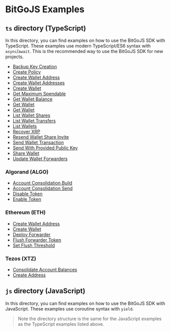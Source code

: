 # BitGoJS Examples

## `ts` directory (TypeScript)

In this directory, you can find examples on how to use the BitGoJS SDK with TypeScript. These examples use modern TypeScript/ES6 syntax with `async`/`await`. This is the recommended way to use the BitGoJS SDK for new projects.

* [Backup Key Creation](https://github.com/BitGo/BitGoJS/blob/master/modules/bitgo/example/ts/backup-key-creation.ts)
* [Create Policy](https://github.com/BitGo/BitGoJS/blob/master/modules/bitgo/example/ts/create-policy.ts)
* [Create Wallet Address](https://github.com/BitGo/BitGoJS/blob/master/modules/bitgo/example/ts/create-wallet-address.ts)
* [Create Wallet Addresses](https://github.com/BitGo/BitGoJS/blob/master/modules/bitgo/example/ts/create-wallet-addresses.ts)
* [Create Wallet](https://github.com/BitGo/BitGoJS/blob/master/modules/bitgo/example/ts/create-wallet.ts)
* [Get Maximum Spendable](https://github.com/BitGo/BitGoJS/blob/master/modules/bitgo/example/ts/get-maximum-spendable.ts)
* [Get Wallet Balance](https://github.com/BitGo/BitGoJS/blob/master/modules/bitgo/example/ts/get-wallet-balance.ts)
* [Get Wallet](https://github.com/BitGo/BitGoJS/blob/master/modules/bitgo/example/ts/get-wallet.ts)
* [Get Wallet](https://github.com/BitGo/BitGoJS/blob/master/modules/bitgo/example/ts/get-wallet.ts)
* [List Wallet Shares](https://github.com/BitGo/BitGoJS/blob/master/modules/bitgo/example/ts/list-wallet-shares.ts)
* [List Wallet Transfers](https://github.com/BitGo/BitGoJS/blob/master/modules/bitgo/example/ts/list-wallet-transfers.ts)
* [List Wallets](https://github.com/BitGo/BitGoJS/blob/master/modules/bitgo/example/ts/list-wallets.ts)
* [Recover XRP](https://github.com/BitGo/BitGoJS/blob/master/modules/bitgo/example/ts/recover-xrp.ts)
* [Resend Wallet Share Invite](https://github.com/BitGo/BitGoJS/blob/master/modules/bitgo/example/ts/resend-wallet-share-invite.ts)
* [Send Wallet Transaction](https://github.com/BitGo/BitGoJS/blob/master/modules/bitgo/example/ts/send-wallet-transaction.ts)
* [Send With Provided Public Key](https://github.com/BitGo/BitGoJS/blob/master/modules/bitgo/example/ts/send-with-provided-public-keys.ts)
* [Share Wallet](https://github.com/BitGo/BitGoJS/blob/master/modules/bitgo/example/ts/share-wallet.ts)
* [Update Wallet Forwarders](https://github.com/BitGo/BitGoJS/blob/master/modules/bitgo/example/ts/update-wallet-forwarders.ts)

### Algorand (ALGO)

* [Account Consolidation Build](https://github.com/BitGo/BitGoJS/blob/master/modules/bitgo/example/ts/algo/account-consolidation-build.ts)
* [Account Consolidation Send](https://github.com/BitGo/BitGoJS/blob/master/modules/bitgo/example/ts/algo/account-consolidation-send.ts)
* [Disable Token](https://github.com/BitGo/BitGoJS/blob/master/modules/bitgo/example/ts/algo/disable-token.ts)
* [Enable Token](https://github.com/BitGo/BitGoJS/blob/master/modules/bitgo/example/ts/algo/enable-token.ts)

### Ethereum (ETH)

* [Create Wallet Address](https://github.com/BitGo/BitGoJS/blob/master/modules/bitgo/example/ts/eth/create-wallet-address.ts)
* [Create Wallet](https://github.com/BitGo/BitGoJS/blob/master/modules/bitgo/example/ts/eth/create-wallet.ts)
* [Deploy Forwarder](https://github.com/BitGo/BitGoJS/blob/master/modules/bitgo/example/ts/eth/deployForwarder.ts)
* [Flush Forwarder Token](https://github.com/BitGo/BitGoJS/blob/master/modules/bitgo/example/ts/eth/flushForwarderToken.ts)
* [Set Flush Threshold](https://github.com/BitGo/BitGoJS/blob/master/modules/bitgo/example/ts/eth/set-flush-threshold.ts)

### Tezos (XTZ)

* [Consolidate Account Balances](https://github.com/BitGo/BitGoJS/blob/master/modules/bitgo/example/ts/xtz/consolidate-account-balances.ts)
* [Create Address](https://github.com/BitGo/BitGoJS/blob/master/modules/bitgo/example/ts/xtz/create-address.ts)

## `js` directory (JavaScript)

In this directory, you can find examples on how to use the BitGoJS SDK with JavaScript. These examples use coroutine syntax with `yield`.

> Note the directory structure is the same for the JavaScript examples as the TypeScript examples listed above.
